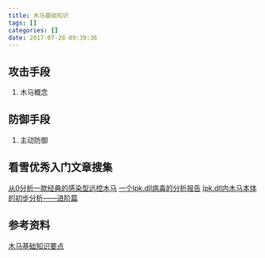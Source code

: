 ```yaml
---
title: 木马基础知识
tags: []
categories: []
date: 2017-07-28 09:39:36
---
```


## 攻击手段

1. 木马概念

## 防御手段

1. 主动防御

## 看雪优秀入门文章搜集

[从0分析一款经典的感染型远控木马](http://bbs.pediy.com/thread-217755.htm)
[一个lpk.dll病毒的分析报告](http://bbs.pediy.com/thread-217841.htm)
[lpk.dll内木马本体的初步分析——进阶篇](http://bbs.pediy.com/thread-187620.htm)

## 参考资料

[木马基础知识要点](http://www.cnblogs.com/d0main/p/6666644.html)